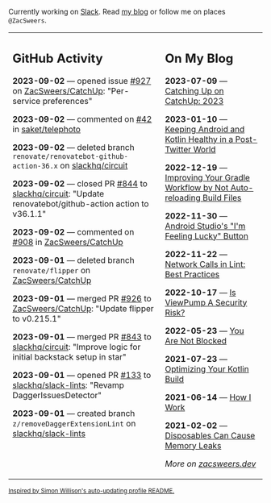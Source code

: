 Currently working on [Slack](https://slack.com/). Read [my blog](https://zacsweers.dev/) or follow me on places `@ZacSweers`.

<table><tr><td valign="top" width="60%">

## GitHub Activity
<!-- githubActivity starts -->
**2023-09-02** — opened issue [#927](https://github.com/ZacSweers/CatchUp/issues/927) on [ZacSweers/CatchUp](https://github.com/ZacSweers/CatchUp): "Per-service preferences"

**2023-09-02** — commented on [#42](https://github.com/saket/telephoto/issues/42#issuecomment-1703902193) in [saket/telephoto](https://github.com/saket/telephoto)

**2023-09-02** — deleted branch `renovate/renovatebot-github-action-36.x` on [slackhq/circuit](https://github.com/slackhq/circuit)

**2023-09-02** — closed PR [#844](https://github.com/slackhq/circuit/pull/844) to [slackhq/circuit](https://github.com/slackhq/circuit): "Update renovatebot/github-action action to v36.1.1"

**2023-09-02** — commented on [#908](https://github.com/ZacSweers/CatchUp/pull/908#issuecomment-1703684076) in [ZacSweers/CatchUp](https://github.com/ZacSweers/CatchUp)

**2023-09-01** — deleted branch `renovate/flipper` on [ZacSweers/CatchUp](https://github.com/ZacSweers/CatchUp)

**2023-09-01** — merged PR [#926](https://github.com/ZacSweers/CatchUp/pull/926) to [ZacSweers/CatchUp](https://github.com/ZacSweers/CatchUp): "Update flipper to v0.215.1"

**2023-09-01** — merged PR [#843](https://github.com/slackhq/circuit/pull/843) to [slackhq/circuit](https://github.com/slackhq/circuit): "Improve logic for initial backstack setup in star"

**2023-09-01** — opened PR [#133](https://github.com/slackhq/slack-lints/pull/133) to [slackhq/slack-lints](https://github.com/slackhq/slack-lints): "Revamp DaggerIssuesDetector"

**2023-09-01** — created branch `z/removeDaggerExtensionLint` on [slackhq/slack-lints](https://github.com/slackhq/slack-lints)
<!-- githubActivity ends -->
</td><td valign="top" width="40%">

## On My Blog
<!-- blog starts -->
**2023-07-09** — [Catching Up on CatchUp: 2023](https://www.zacsweers.dev/catching-up-on-catchup-2023/)

**2023-01-10** — [Keeping Android and Kotlin Healthy in a Post-Twitter World](https://www.zacsweers.dev/keeping-android-healthy/)

**2022-12-19** — [Improving Your Gradle Workflow by Not Auto-reloading Build Files](https://www.zacsweers.dev/improving-your-workflow-by-not-auto-reloading-build-files/)

**2022-11-30** — [Android Studio's "I'm Feeling Lucky" Button](https://www.zacsweers.dev/android-studios-im-feeling-lucky-button/)

**2022-11-22** — [Network Calls in Lint: Best Practices](https://www.zacsweers.dev/network-calls-in-lint-best-practices/)

**2022-10-17** — [Is ViewPump A Security Risk?](https://www.zacsweers.dev/is-viewpump-a-security-risk/)

**2022-05-23** — [You Are Not Blocked](https://www.zacsweers.dev/you-are-not-blocked/)

**2021-07-23** — [Optimizing Your Kotlin Build](https://www.zacsweers.dev/optimizing-your-kotlin-build/)

**2021-06-14** — [How I Work](https://www.zacsweers.dev/how-i-work/)

**2021-02-02** — [Disposables Can Cause Memory Leaks](https://www.zacsweers.dev/disposables-can-cause-memory-leaks/)
<!-- blog ends -->
_More on [zacsweers.dev](https://zacsweers.dev/)_
</td></tr></table>

<sub><a href="https://simonwillison.net/2020/Jul/10/self-updating-profile-readme/">Inspired by Simon Willison's auto-updating profile README.</a></sub>